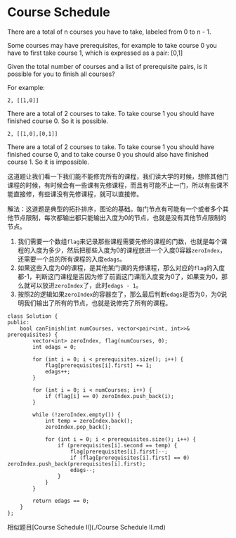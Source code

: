 Course Schedule
========
There are a total of n courses you have to take, labeled from 0 to n - 1.

Some courses may have prerequisites, for example to take course 0 you have to first take course 1, which is expressed as a pair: [0,1]

Given the total number of courses and a list of prerequisite pairs, is it possible for you to finish all courses?

For example:

`2, [[1,0]]`

There are a total of 2 courses to take. To take course 1 you should have finished course 0. So it is possible.

`2, [[1,0],[0,1]]`

There are a total of 2 courses to take. To take course 1 you should have finished course 0, and to take course 0 you should also have finished course 1. So it is impossible.

这道题让我们看一下我们能不能修完所有的课程，我们读大学的时候，想修其他门课程的时候，有时候会有一些课有先修课程，而且有可能不止一门，所以有些课不能直接修，有些课没有先修课程，就可以直接修。

解法：这道题是典型的拓扑排序，图论的基础。每门节点有可能有一个或者多个其他节点限制，每次都输出都只能输出入度为0的节点，也就是没有其他节点限制的节点。

1. 我们需要一个数组`flag`来记录那些课程需要先修的课程的门数，也就是每个课程的入度为多少，然后把那些入度为0的课程放进一个入度0容器`zeroIndex`，还需要一个总的所有课程的入度`edags`。
1. 如果这些入度为0的课程，是其他某门课的先修课程，那么对应的`flag`的入度都-1，判断这门课程是否因为修了前面这门课而入度变为0了，如果变为0，那么就可以放进`zeroIndex`了，此时`edags - 1`。
1. 按照2的逻辑如果`zeroIndex`的容器空了，那么最后判断`edags`是否为0，为0说明我们输出了所有的节点，也就是说修完了所有的课程。

```
class Solution {
public:
    bool canFinish(int numCourses, vector<pair<int, int>>& prerequisites) {
        vector<int> zeroIndex, flag(numCourses, 0);
        int edags = 0;

        for (int i = 0; i < prerequisites.size(); i++) {
            flag[prerequisites[i].first] += 1;
            edags++;
        }

        for (int i = 0; i < numCourses; i++) {
            if (flag[i] == 0) zeroIndex.push_back(i);
        }

        while (!zeroIndex.empty()) {
            int temp = zeroIndex.back();
            zeroIndex.pop_back();

            for (int i = 0; i < prerequisites.size(); i++) {
                if (prerequisites[i].second == temp) {
                    flag[prerequisites[i].first]--;
                    if (flag[prerequisites[i].first] == 0) zeroIndex.push_back(prerequisites[i].first);
                    edags--;
                }
            }
        }

        return edags == 0;
    }
};
```

相似题目[Course Schedule II](./Course Schedule II.md)
